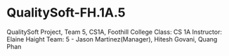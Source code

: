 # QualitySoft-FH.1A.5
QualitySoft Project, Team 5, CS1A, Foothill College
Class: CS 1A
Instructor: Elaine Haight
Team: 5 - Jason Martinez(Manager), Hitesh Govani, Quang Phan
